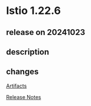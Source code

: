 # Istio 1.22.6

## release on 20241023
## description
## changes
<a href="http://gcsweb.istio.io/gcs/istio-release/releases/1.22.6/" rel="nofollow">Artifacts</a>  

<a href="https://istio.io/news/releases/1.22.x/announcing-1.22.6/" rel="nofollow">Release Notes</a>

